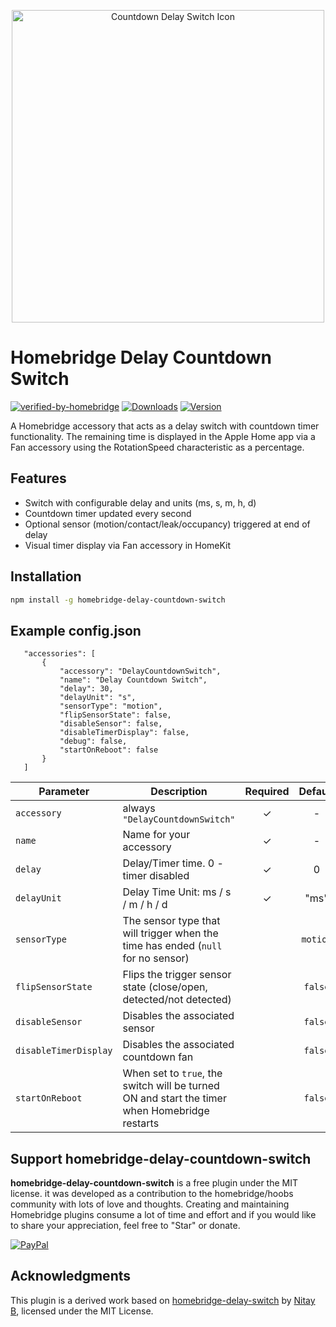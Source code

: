 <p align="center">
  <img alt="Countdown Delay Switch Icon" src="assets/logo.png" width="500px">
</p>

# Homebridge Delay Countdown Switch

[![verified-by-homebridge](https://badgen.net/badge/homebridge/verified/purple)](https://github.com/homebridge/homebridge/wiki/Verified-Plugins)
[![Downloads](https://img.shields.io/npm/dt/homebridge-delay-countdown-switch.svg?color=critical)](https://www.npmjs.com/package/homebridge-delay-countdown-switch)
[![Version](https://img.shields.io/npm/v/homebridge-delay-countdown-switch)](https://www.npmjs.com/package/homebridge-delay-countdown-switch)

A Homebridge accessory that acts as a delay switch with countdown timer functionality. The remaining time is displayed in the Apple Home app via a Fan accessory using the RotationSpeed characteristic as a percentage.

## Features

- Switch with configurable delay and units (ms, s, m, h, d)
- Countdown timer updated every second
- Optional sensor (motion/contact/leak/occupancy) triggered at end of delay
- Visual timer display via Fan accessory in HomeKit

## Installation

```bash
npm install -g homebridge-delay-countdown-switch
```

## Example config.json

 ```
    "accessories": [
        {
            "accessory": "DelayCountdownSwitch",
            "name": "Delay Countdown Switch",
            "delay": 30,
            "delayUnit": "s",
            "sensorType": "motion",
            "flipSensorState": false,
            "disableSensor": false,
            "disableTimerDisplay": false,
            "debug": false,
            "startOnReboot": false
        }   
    ]

```

|             Parameter            |         Description         | Required |  Default |   type   |
| -------------------------------- | --------------------------- |:--------:|:--------:|:--------:|
| `accessory`             | always `"DelayCountdownSwitch"`               |     ✓    |     -    |  String  |
| `name`                  | Name for your accessory              |     ✓    |     -    |  String  |
| `delay`                 |  Delay/Timer time. 0 - timer disabled |     ✓    |     0    |  Integer |
| `delayUnit`             |  Delay Time Unit: ms / s / m / h / d |     ✓    |     "ms"    |  String |
| `sensorType`            |  The sensor type that will trigger when the time has ended (`null` for no sensor)         |         | `motion` |  String |
| `flipSensorState`       | Flips the trigger sensor state (close/open, detected/not detected)   |          |   `false`  |  Boolean |
| `disableSensor`         | Disables the associated sensor |        | `false` | Boolean |
| `disableTimerDisplay`   | Disables the associated countdown fan |       | `false` | Boolean |
| `startOnReboot`         | When set to `true`, the switch will be turned ON and start the timer when Homebridge restarts        |       |  `false` |  Boolean  |


## Support homebridge-delay-countdown-switch

**homebridge-delay-countdown-switch** is a free plugin under the MIT license. it was developed as a contribution to the homebridge/hoobs community with lots of love and thoughts.
Creating and maintaining Homebridge plugins consume a lot of time and effort and if you would like to share your appreciation, feel free to "Star" or donate.

[![PayPal](https://img.shields.io/badge/PayPal-Donate-blue.svg?logo=paypal)](https://www.paypal.me/apogeorgiadis)

## Acknowledgments

This plugin is a derived work based on [homebridge-delay-switch](https://github.com/nitaybz/homebridge-delay-switch) by [Nitay B](https://github.com/nitaybz), licensed under the MIT License.
